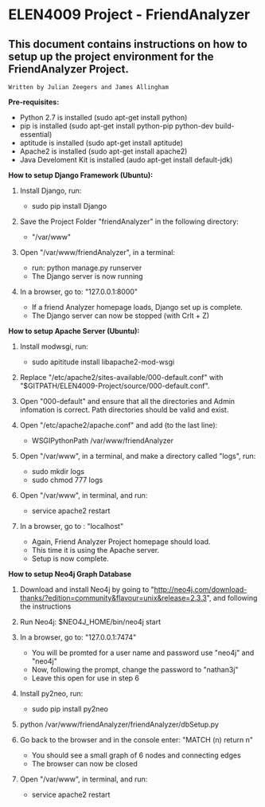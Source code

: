 # ELEN4009 Project - FriendAnalyzer

## This document contains instructions on how to setup up the project environment for the FriendAnalyzer Project.
	Written by Julian Zeegers and James Allingham

**Pre-requisites:**

- Python 2.7 is installed (sudo apt-get install python)
- pip is installed (sudo apt-get install python-pip python-dev build-essential)
- aptitude is installed (sudo apt-get install aptitude)
- Apache2 is installed (sudo apt-get install apache2)
- Java Develoment Kit is installed (audo apt-get install default-jdk)

**How to setup Django Framework (Ubuntu):**

1. Install Django, run: 
	- sudo pip install Django

2. Save the Project Folder "friendAnalyzer" in the following directory:
	- "/var/www"

3. Open "/var/www/friendAnalyzer", in a terminal:
	- run: python manage.py runserver
	- The Django server is now running

4. In a browser, go to: "127.0.0.1:8000"
	- If a friend Analyzer homepage loads, Django set up is complete.
	- The Django server can now be stopped (with Crlt + Z)  


**How to setup Apache Server (Ubuntu):**

1. Install modwsgi, run:
	- sudo apititude install libapache2-mod-wsgi

2. Replace "/etc/apache2/sites-available/000-default.conf" with  "$GITPATH/ELEN4009-Project/source/000-default.conf".

3. Open "000-default" and ensure that all the directories and Admin infomation is correct. Path directories should be valid and exist.

4. Open "/etc/apache2/apache.conf" and add (to the last line):
	- WSGIPythonPath /var/www/friendAnalyzer

5. Open "/var/www", in a terminal, and make a directory called "logs", run:
	- sudo mkdir logs	
	- sudo chmod 777 logs

6. Open "/var/www", in terminal, and run:
	- service apache2 restart

7. In a browser, go to : "localhost"
	- Again, Friend Analyzer Project homepage should load.
	- This time it is using the Apache server.
	- Setup is now complete.

**How to setup Neo4j Graph Database**

1. Download and install Neo4j by going to "http://neo4j.com/download-thanks/?edition=community&flavour=unix&release=2.3.3", and following the instructions

2. Run Neo4j:
	$NEO4J_HOME/bin/neo4j start 

3. In a browser, go to: "127.0.0.1:7474"
	- You will be promted for a user name and password use "neo4j" and "neo4j"
	- Now, following the prompt, change the password to "nathan3j"
	- Leave this open for use in step 6

4. Install py2neo, run:
	- sudo pip install py2neo

5. python /var/www/friendAnalyzer/friendAnalyzer/dbSetup.py

6. Go back to the browser and in the console enter: "MATCH (n) return n"
	- You should see a small graph of 6 nodes and connecting edges
	- The browser can now be closed

7. Open "/var/www", in terminal, and run:
	- service apache2 restart
